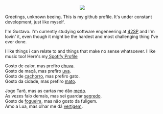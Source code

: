 <div align=center>
<img src="https://media1.giphy.com/media/dEdgB3euossMg/giphy.gif?cid=ecf05e47i8nf8g1j9jzlhe0y8w2pa3oavgo1v998utcav80n&rid=giphy.gif&ct=g">
</div>

<p> Greetings, unknown beeing. This is my github profile. It's under constant development, just like myself.</p>
<p>I'm Gustavo. I'm currently studying software engeneering at <a href="https://www.42sp.org.br/">42SP</a> and I'm lovin' it, even though it might be the hardest and most challenging thing I've ever done.<p></p>
<p>I like things i can relate to and things that make no sense whatsoever. I like music too! Here's my<a href="https://open.spotify.com/user/srgasst?si=40f7e622f3804a61" rel="noopener" target="_blank"> Spotify Profile</a>

<p> Gosto de calor, mas prefiro <a href="https://www.youtube.com/watch?v=iv8GW1GaoIc"> chuva</a>.<br> Gosto de maçã, mas prefiro <a href="https://www.youtube.com/watch?v=ixqofv-Oi74">uva</a>.<br> Gosto de <a href="https://www.youtube.com/watch?v=DmdVT1wjaFQ">cachorro</a>, mas prefiro gato. <br> Gosto da cidade, mas prefiro <a href="https://www.youtube.com/watch?v=vDk40TVKpSQ">mato</a>. </p>
<p> Jogo Tarô, mas as cartas me dão <a href="https://www.youtube.com/watch?v=uO3JrPW5mOs">medo</a>. <br> As vezes falo demais, mas sei guardar <a href="https://www.youtube.com/watch?v=DYDT165LGBY">segredo</a>. <br> Gosto de <a href="https://www.youtube.com/watch?v=zJFVdqbc_dY">fogueira</a>, mas não gosto da fuligem. <br> Amo a Lua, mas olhar me dá <a href="https://www.youtube.com/watch?v=cHgOeWUZjug">vertigem</a>. </p>


<!---
- 👋 Hi, I’m @gugaSouza-dev
- 👀 I’m interested in ...
- 🌱 I’m currently learning ...
- 💞️ I’m looking to collaborate on ...
- 📫 How to reach me ...
--->


<!---
gugaSouza-dev/gugaSouza-dev is a ✨ special ✨ repository because its `README.md` (this file) appears on your GitHub profile.
You can click the Preview link to take a look at your changes.
--->
